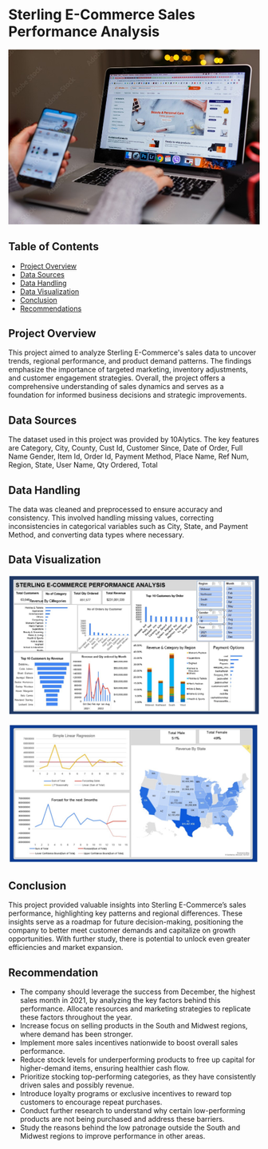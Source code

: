 # Sterling E-Commerce Sales Performance Analysis

![](ecomm.jpg)

## Table of Contents
- [Project Overview](#project-overview)
- [Data Sources](#data-sources)
- [Data Handling](#data-handling)
- [Data Visualization](#Data-Visualization)
- [Conclusion](#conclusion)
- [Recommendations](#recommendations)

## Project Overview
This project aimed to analyze Sterling E-Commerce's sales data to uncover trends, regional performance, and product demand patterns. The findings emphasize the importance of 
targeted marketing, inventory adjustments, and customer engagement strategies. Overall, the project offers a comprehensive understanding of sales dynamics and serves 
as a foundation for informed business decisions and strategic improvements.

## Data Sources
The dataset used in this project was provided by 10Alytics. The key features are Category, City,	County,	Cust Id,	Customer Since,	Date of Order, Full Name	Gender,
Item Id, Order Id, Payment Method,	Place Name,	Ref Num,	Region,	State,	User Name, Qty Ordered,	Total

## Data Handling
The data was cleaned and preprocessed to ensure accuracy and consistency. This involved handling missing values, correcting inconsistencies in categorical
variables such as City, State, and Payment Method, and converting data types where necessary. 

## Data Visualization

![](Dashboard1Sterl.jpg)

![](Dashboard2Sterl.jpg)

## Conclusion
This project provided valuable insights into Sterling E-Commerce’s sales performance, highlighting key patterns and regional differences. These insights serve as a roadmap 
for future decision-making, positioning the company to better meet customer demands and capitalize on growth opportunities. With further study, there is potential to unlock even 
greater efficiencies and market expansion.

## Recommendation
- The company should leverage the success from December, the highest sales month in 2021, by analyzing the key factors behind this performance. Allocate resources and marketing strategies to replicate these factors
  throughout the year.
- Increase focus on selling products in the South and Midwest regions, where demand has been stronger.
- Implement more sales incentives nationwide to boost overall sales performance.
- Reduce stock levels for underperforming products to free up capital for higher-demand items, ensuring healthier cash flow.
- Prioritize stocking top-performing categories, as they have consistently driven sales and possibly revenue.
- Introduce loyalty programs or exclusive incentives to reward top customers to encourage repeat purchases.
- Conduct further research to understand why certain low-performing products are not being purchased and address these barriers.
- Study the reasons behind the low patronage outside the South and Midwest regions to improve performance in other areas.

